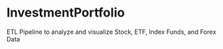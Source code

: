 # InvestmentPortfolio
ETL Pipeline to analyze and visualize Stock, ETF, Index Funds, and Forex Data
